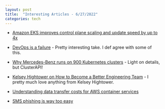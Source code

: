 ```yaml
---
layout: post
title:  "Interesting Articles - 6/27/2022"
categories: tech
---
```

* [Amazon EKS improves control plane scaling and update speed by up to 4x](https://aws.amazon.com/blogs/containers/amazon-eks-control-plane-auto-scaling-enhancements-improve-speed-by-4x/)

* [DevOps is a failure](https://leebriggs.co.uk/blog/2022/06/21/devops-is-a-failure) - Pretty interesting take. I def agree with some of this.

* [Why Mercedes-Benz runs on 900 Kubernetes clusters](https://www.infoworld.com/article/3664052/why-mercedes-benz-runs-on-900-kubernetes-clusters.html) - Light on details, but ClusterAPI!

* [Kelsey Hightower on How to Become a Better Engineering Team](https://thenewstack.io/kelsey-hightower-on-how-to-become-a-better-engineering-team/) - I pretty much love anything from Kelsey Hightower.

* [Understanding data transfer costs for AWS container services](https://aws.amazon.com/blogs/containers/understanding-data-transfer-costs-for-aws-container-services/)

* [SMS phishing is way too easy](https://www.bejarano.io/sms-phishing/)

